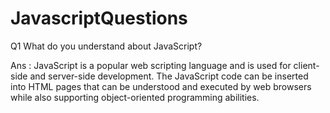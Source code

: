 # JavascriptQuestions
Q1 What do you understand about JavaScript?

Ans : JavaScript is a popular web scripting language and is used for client-side and server-side development. The JavaScript code can be inserted into HTML pages that can be understood and executed by web browsers while also supporting object-oriented programming abilities.
